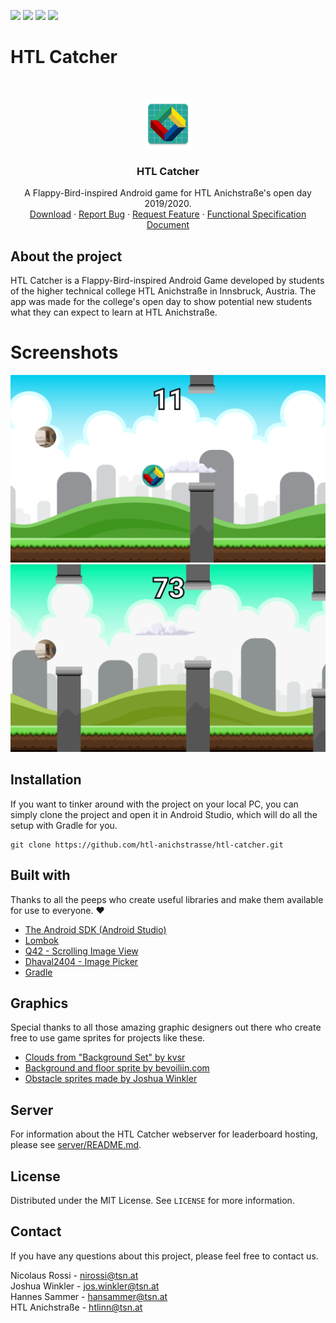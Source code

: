 <!-- shields -->
[![](https://img.shields.io/github/issues/htl-anichstrasse/htl-catcher)](https://github.com/htl-anichstrasse/htl-catcher/issues)
[![](https://img.shields.io/github/stars/htl-anichstrasse/htl-catcher)](https://github.com/htl-anichstrasse/htl-catcher/stargazers)
[![](https://tokei.rs/b1/github/htl-anichstrasse/htl-catcher?category=code)](https://github.com/XAMPPRocky/tokei)
[![](https://img.shields.io/github/license/htl-anichstrasse/htl-catcher)](https://github.com/htl-anichstrasse/htl-catcher/blob/master/LICENSE)

# HTL Catcher

<!-- PROJECT LOGO -->
<br/>
<p align="center">
  <a href="http://htlanichstrasse.tirol">
    <img src="app/src/main/htllogo-web.png" alt="HTL Logo" width="80" height="80">
  </a>

  <h3 align="center">HTL Catcher</h3>

  <p align="center">
    A Flappy-Bird-inspired Android game for HTL Anichstraße's open day 2019/2020.
    <br/>
    <a href="https://play.google.com/store/apps/details?id=tirol.htlanichstrasse.htlcatcher">Download</a>
    ·
    <a href="https://github.com/htl-anichstrasse/htl-catcher/issues">Report Bug</a>
    ·
    <a href="https://github.com/htl-anichstrasse/htl-catcher/issues">Request Feature</a>
    ·
    <a href="https://www.dropbox.com/s/6ugs70bn8bza0qc/functional_specification_document_htlcatcher_v1_2.pdf?dl=0">Functional Specification Document</a>
  </p>
</p>

## About the project
HTL Catcher is a Flappy-Bird-inspired Android Game developed by students of the higher technical college HTL Anichstraße in Innsbruck, Austria. The app was made for the college's open day to show potential new students what they can expect to learn at HTL Anichstraße.

# Screenshots

![Screenshot 1](/images/screenshot1.png)
![Screenshot 2](/images/screenshot2.png)

## Installation

If you want to tinker around with the project on your local PC, you can simply clone the project and open it in Android Studio, which will do all the setup with Gradle for you.

```
git clone https://github.com/htl-anichstrasse/htl-catcher.git
```

## Built with

Thanks to all the peeps who create useful libraries and make them available for use to everyone. :heart:

- [The Android SDK (Android Studio)](https://developer.android.com/studio/)
- [Lombok](https://projectlombok.org/)
- [Q42 - Scrolling Image View](https://github.com/Q42/AndroidScrollingImageView)
- [Dhaval2404 - Image Picker](https://github.com/Dhaval2404/ImagePicker)
- [Gradle](https://gradle.org/)

## Graphics

Special thanks to all those amazing graphic designers out there who create free to use game sprites for projects like these.

- [Clouds from "Background Set" by kvsr](https://kvsr.itch.io/background-set-pixel-assets)
- [Background and floor sprite by bevoiliin.com](https://opengameart.org/content/bevouliin-free-game-background-for-game-developers)
- [Obstacle sprites made by Joshua Winkler](https://github.com/bemoty)

## Server

For information about the HTL Catcher webserver for leaderboard hosting, please see [server/README.md](/server/README.md).

## License

Distributed under the MIT License. See `LICENSE` for more information.

## Contact

If you have any questions about this project, please feel free to contact us.

Nicolaus Rossi - nirossi@tsn.at  
Joshua Winkler - jos.winkler@tsn.at  
Hannes Sammer  - hansammer@tsn.at  
HTL Anichstraße - htlinn@tsn.at